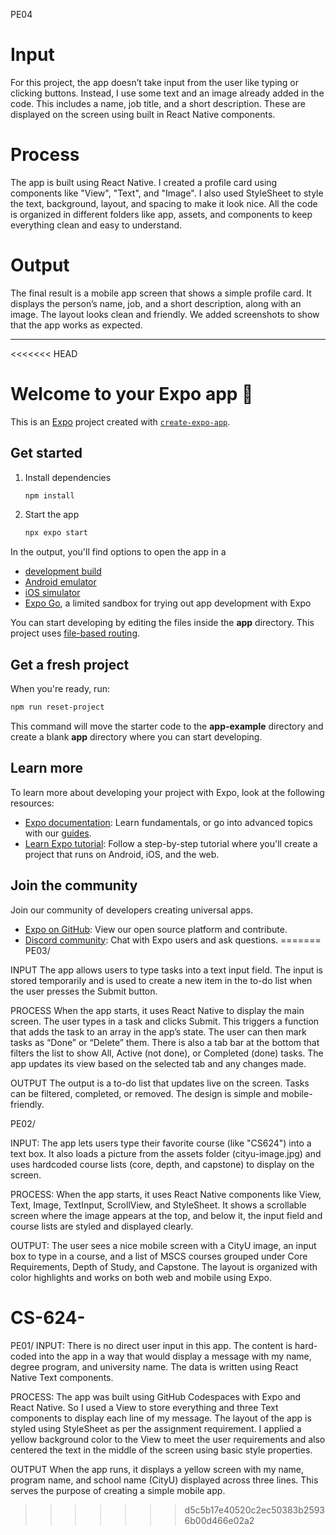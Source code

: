 PE04
# Input  
For this project, the app doesn’t take input from the user like typing or clicking buttons. Instead, I use some text and an image already added in the code. This includes a name, job title, and a short description. These are displayed on the screen using built in React Native components.

# Process  
The app is built using React Native. I created a profile card using components like "View", "Text", and "Image". I also used StyleSheet to style the text, background, layout, and spacing to make it look nice. All the code is organized in different folders like app, assets, and components to keep everything clean and easy to understand.

# Output  
The final result is a mobile app screen that shows a simple profile card. It displays the person’s name, job, and a short description, along with an image. The layout looks clean and friendly. We added screenshots to show that the app works as expected.

-------------------------------------------------------------------------------------------------------------------------------------------------------------------------------------------------------------

<<<<<<< HEAD
# Welcome to your Expo app 👋

This is an [Expo](https://expo.dev) project created with [`create-expo-app`](https://www.npmjs.com/package/create-expo-app).

## Get started

1. Install dependencies

   ```bash
   npm install
   ```

2. Start the app

   ```bash
   npx expo start
   ```

In the output, you'll find options to open the app in a

- [development build](https://docs.expo.dev/develop/development-builds/introduction/)
- [Android emulator](https://docs.expo.dev/workflow/android-studio-emulator/)
- [iOS simulator](https://docs.expo.dev/workflow/ios-simulator/)
- [Expo Go](https://expo.dev/go), a limited sandbox for trying out app development with Expo

You can start developing by editing the files inside the **app** directory. This project uses [file-based routing](https://docs.expo.dev/router/introduction).

## Get a fresh project

When you're ready, run:

```bash
npm run reset-project
```

This command will move the starter code to the **app-example** directory and create a blank **app** directory where you can start developing.

## Learn more

To learn more about developing your project with Expo, look at the following resources:

- [Expo documentation](https://docs.expo.dev/): Learn fundamentals, or go into advanced topics with our [guides](https://docs.expo.dev/guides).
- [Learn Expo tutorial](https://docs.expo.dev/tutorial/introduction/): Follow a step-by-step tutorial where you'll create a project that runs on Android, iOS, and the web.

## Join the community

Join our community of developers creating universal apps.

- [Expo on GitHub](https://github.com/expo/expo): View our open source platform and contribute.
- [Discord community](https://chat.expo.dev): Chat with Expo users and ask questions.
=======
PE03/

INPUT
The app allows users to type tasks into a text input field. The input is stored temporarily and is used to create a new item in the to-do list when the user presses the Submit button.

PROCESS
When the app starts, it uses React Native to display the main screen. The user types in a task and clicks Submit. This triggers a function that adds the task to an array in the app’s state. The user can then mark tasks as “Done” or “Delete” them. There is also a tab bar at the bottom that filters the list to show All, Active (not done), or Completed (done) tasks. The app updates its view based on the selected tab and any changes made.

OUTPUT
The output is a to-do list that updates live on the screen. Tasks can be filtered, completed, or removed. The design is simple and mobile-friendly.


PE02/

INPUT:
The app lets users type their favorite course (like "CS624") into a text box. It also loads a picture from the assets folder (cityu-image.jpg) and uses hardcoded course lists (core, depth, and capstone) to display on the screen.

PROCESS:
When the app starts, it uses React Native components like View, Text, Image, TextInput, ScrollView, and StyleSheet. It shows a scrollable screen where the image appears at the top, and below it, the input field and course lists are styled and displayed clearly.

OUTPUT:
The user sees a nice mobile screen with a CityU image, an input box to type in a course, and a list of MSCS courses grouped under Core Requirements, Depth of Study, and Capstone. The layout is organized with color highlights and works on both web and mobile using Expo.


# CS-624-
PE01/
INPUT:
There is no direct user input in this app. The content is hard-coded into the app in a way that would display a message with my name, degree program, and university name. The data is written using React Native Text components.

PROCESS:
The app was built using GitHub Codespaces with Expo and React Native. So I used a View to store everything and three Text components to display each line of my message. The layout of the app is styled using StyleSheet as per the assignment requirement. I applied a yellow background color to the View to meet the user requirements and also centered the text in the middle of the screen using basic style properties.

OUTPUT 
When the app runs, it displays a yellow screen with my name, program name, and school name (CityU) displayed across three lines. This serves the purpose of creating a simple mobile app.
>>>>>>> d5c5b17e40520c2ec50383b25936b00d466e02a2
